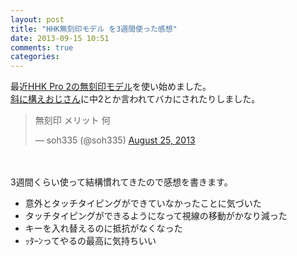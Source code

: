 ```yaml
---
layout: post
title: "HHK無刻印モデル を3週間使った感想"
date: 2013-09-15 10:51
comments: true
categories: 
---
```


最近[HHK Pro 2の無刻印モデル](http://www.pfu.fujitsu.com/hhkeyboard/lineup/pdkb400bn.html)を使い始めました。  
[斜に構えおじさん](http://twitter.com/soh335)に中2とか言われてバカにされたりしました。

<blockquote class="twitter-tweet"><p>無刻印 メリット 何</p>&mdash; soh335 (@soh335) <a href="https://twitter.com/soh335/statuses/371610150659825664">August 25, 2013</a></blockquote>
<script async src="//platform.twitter.com/widgets.js" charset="utf-8"></script>

　

3週間くらい使って結構慣れてきたので感想を書きます。

- 意外とタッチタイピングができていなかったことに気づいた
- タッチタイピングができるようになって視線の移動がかなり減った
- キーを入れ替えるのに抵抗がなくなった
- ｯﾀｰﾝってやるの最高に気持ちいい

